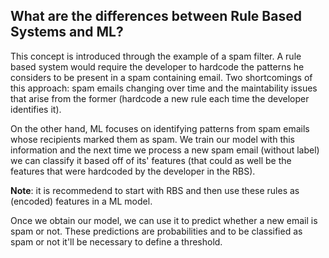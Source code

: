 ## What are the differences between Rule Based Systems and ML?

This concept is introduced through the example of a spam filter. A rule based system
would require the developer to hardcode the patterns he considers to be present in a spam containing email. Two shortcomings of this approach: spam emails changing over time and the maintability issues that arise from the former (hardcode a new rule each time the developer identifies it).

On the other hand, ML focuses on identifying patterns from spam emails whose recipients marked them as spam. We train our model with this information and the next time we process a new spam email (without label) we can classify it based off of its' features (that could as well be the features that were hardcoded by the developer in the RBS).

**Note**: it is recommedend to start with RBS and then use these rules as (encoded) features in a ML model.

Once we obtain our model, we can use it to predict whether a new email is spam or not. These predictions are probabilities and to be classified as spam or not it'll be necessary to define a threshold.